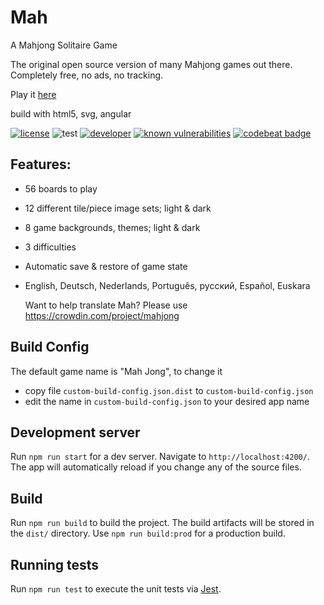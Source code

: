 # Mah

A Mahjong Solitaire Game

The  original open source version of many Mahjong games out there. Completely free, no ads, no tracking.

Play it [here](https://ffalt.github.io/mah/)  

build with html5, svg, angular

[![license](https://img.shields.io/github/license/ffalt/mah.svg)](http://opensource.org/licenses/MIT)
![test](https://github.com/ffalt/mah/workflows/test/badge.svg)
[![developer](https://img.shields.io/badge/developer-awesome-brightgreen.svg)](https://github.com/ffalt/mah)
[![known vulnerabilities](https://snyk.io/test/github/ffalt/mah/badge.svg)](https://snyk.io/test/github/ffalt/mah)
[![codebeat badge](https://codebeat.co/badges/021d3bc7-e512-473b-b99e-80e7650ba57f)](https://codebeat.co/projects/github-com-ffalt-mah-main)

## Features:

* 56 boards to play

* 12 different tile/piece image sets; light & dark

* 8 game backgrounds, themes; light & dark

* 3 difficulties

* Automatic save & restore of game state

* English, Deutsch, Nederlands, Português, русский, Español, Euskara

  Want to help translate Mah? Please use https://crowdin.com/project/mahjong

## Build Config

The default game name is "Mah Jong", to change it 
* copy file `custom-build-config.json.dist` to `custom-build-config.json`
* edit the name in `custom-build-config.json` to your desired app name

## Development server

Run `npm run start` for a dev server. Navigate to `http://localhost:4200/`. The app will automatically reload if you change any of the source files.

## Build

Run `npm run build` to build the project. The build artifacts will be stored in the `dist/` directory. Use `npm run build:prod` for a production build.

## Running tests

Run `npm run test` to execute the unit tests via [Jest](https://jestjs.io/).

